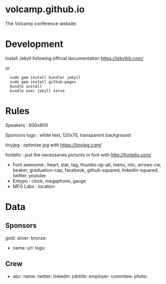 # volcamp.github.io

The Volcamp conference website.

# Development

Install Jekyll following official documentation https://jekyllrb.com/

or 

```quick start
  sudo gem install bundler jekyll
  sudo gem install github-pages
  bundle install
  bundle exec jekyll serve
```

# Rules

Speakers : 800x800

Sponsors logo : white text, 120x70, transparent background

tinyjpg : optimize jpg with https://tinyjpg.com/

fontello : just the necessaries pictures in font with http://fontello.com/
- Font awesome : heart, star, tag, thumbs-up-alt, menu, mic, arrows-cw, beaker, graduation-cap, facebook, github-squared, linkedin-squared, twitter, youtube
- Entypo : clock, megaphone, gauge
- MFG Labs : location

# Data

## Sponsors 
gold:
silver:
bronze:
  - name: 
    url: 
    logo: 

## Crew
- abc:
  name: 
  twitter: 
  linkedin: 
  jobtitle:
  employer: 
  commitee: 
  photo: 

